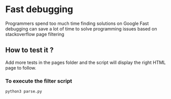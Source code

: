 # Fast debugging
Programmers spend too much time finding solutions on Google
Fast debugging can save a lot of time to solve programming issues based on stackoverflow page filtering

## How to test it ?
Add more tests in the pages folder and the script will display the right HTML page to follow.

### To execute the filter script

```bash
python3 parse.py
```
